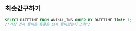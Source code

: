 ## 최솟값구하기

```sql
SELECT DATETIME FROM ANIMAL_INS ORDER BY DATETIME limit 1;
/*가장 먼저 들어온 동물은 언제 들어왔는지 조회*/
```
